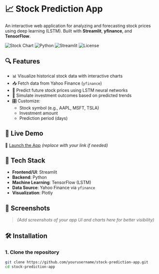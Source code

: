 # 📈 Stock Prediction App

An interactive web application for analyzing and forecasting stock prices using deep learning (LSTM). Built with **Streamlit**, **yfinance**, and **TensorFlow**.

![Stock Chart](https://img.shields.io/badge/Status-Active-brightgreen) ![Python](https://img.shields.io/badge/Python-3.8%2B-blue) ![Streamlit](https://img.shields.io/badge/Framework-Streamlit-orange) ![License](https://img.shields.io/badge/License-MIT-lightgrey)

## 🔍 Features

- 📊 Visualize historical stock data with interactive charts
- 📥 Fetch data from Yahoo Finance (`yfinance`)
- 🧠 Predict future stock prices using LSTM neural networks
- 💸 Simulate investment outcomes based on predicted trends
- 🎛️ Customize:
  - Stock symbol (e.g., AAPL, MSFT, TSLA)
  - Investment amount
  - Prediction period (days)

## 🚀 Live Demo

🔗 [Launch the App](https://stockpredict.streamlit.app) *(replace with your link if needed)*

## 🧰 Tech Stack

- **Frontend/UI**: Streamlit
- **Backend**: Python
- **Machine Learning**: TensorFlow (LSTM)
- **Data Source**: Yahoo Finance via `yfinance`
- **Visualization**: Plotly

## 📸 Screenshots

> *(Add screenshots of your app UI and charts here for better visibility)*

## 🛠️ Installation

### 1. Clone the repository

```bash
git clone https://github.com/yourusername/stock-prediction-app.git
cd stock-prediction-app
